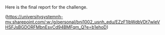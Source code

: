 Here is the final report for the challenge.

(https://universitysystemnh-my.sharepoint.com/:w:/g/personal/bni1002_usnh_edu/EZzF1IbWdbVDt7wleVHSFJsBGDORFMbnEsvCd94BMFqm_Q?e=b1ehoD)

